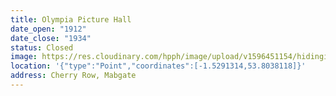 ```yaml
---
title: Olympia Picture Hall
date_open: "1912"
date_close: "1934"
status: Closed
image: https://res.cloudinary.com/hpph/image/upload/v1596451154/hidinginplainsight/olympiapicturehall.svg
location: '{"type":"Point","coordinates":[-1.5291314,53.8038118]}'
address: Cherry Row, Mabgate
---
```

